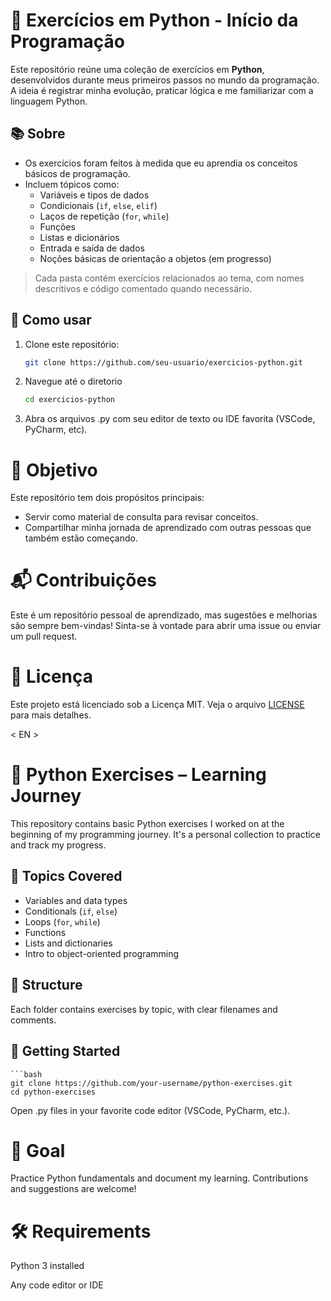 # 🐍 Exercícios em Python - Início da Programação

Este repositório reúne uma coleção de exercícios em **Python**, desenvolvidos durante meus primeiros passos no mundo da programação. A ideia é registrar minha evolução, praticar lógica e me familiarizar com a linguagem Python.

## 📚 Sobre

- Os exercícios foram feitos à medida que eu aprendia os conceitos básicos de programação.
- Incluem tópicos como:
  - Variáveis e tipos de dados
  - Condicionais (`if`, `else`, `elif`)
  - Laços de repetição (`for`, `while`)
  - Funções
  - Listas e dicionários
  - Entrada e saída de dados
  - Noções básicas de orientação a objetos (em progresso)


> Cada pasta contém exercícios relacionados ao tema, com nomes descritivos e código comentado quando necessário.

## 🚀 Como usar

1. Clone este repositório:
   ```bash
   git clone https://github.com/seu-usuario/exercicios-python.git
2. Navegue até o diretorio
   ```bash
   cd exercicios-python
3. Abra os arquivos .py com seu editor de texto ou IDE favorita (VSCode, PyCharm, etc).

# 🎯 Objetivo
Este repositório tem dois propósitos principais:
- Servir como material de consulta para revisar conceitos.
- Compartilhar minha jornada de aprendizado com outras pessoas que também estão começando.
# 📬 Contribuições
Este é um repositório pessoal de aprendizado, mas sugestões e melhorias são sempre bem-vindas! Sinta-se à vontade para abrir uma issue ou enviar um pull request.
# 📖 Licença
<p>
Este projeto está licenciado sob a Licença MIT. Veja o arquivo <A href="https://www.solvusoft.com/pt-br/file-extensions/file-extension-license/">LICENSE</A> para mais detalhes.
</p>  



< EN >

# 🐍 Python Exercises – Learning Journey

This repository contains basic Python exercises I worked on at the beginning of my programming journey. It's a personal collection to practice and track my progress.

## 🧠 Topics Covered

- Variables and data types  
- Conditionals (`if`, `else`)  
- Loops (`for`, `while`)  
- Functions  
- Lists and dictionaries  
- Intro to object-oriented programming

## 📁 Structure

Each folder contains exercises by topic, with clear filenames and comments.

## 🚀 Getting Started

    ```bash
    git clone https://github.com/your-username/python-exercises.git
    cd python-exercises
    
Open .py files in your favorite code editor (VSCode, PyCharm, etc.).

# 🎯 Goal
Practice Python fundamentals and document my learning. Contributions and suggestions are welcome!

# 🛠 Requirements
Python 3 installed

Any code editor or IDE
